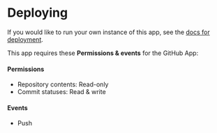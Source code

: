 # Deploying

If you would like to run your own instance of this app, see the [docs for deployment](https://probot.github.io/docs/deployment/).

This app requires these **Permissions & events** for the GitHub App:

#### Permissions
- Repository contents: Read-only
- Commit statuses: Read & write

#### Events
- Push
